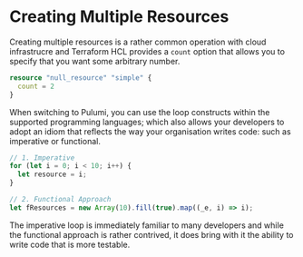 # Creating Multiple Resources

Creating multiple resources is a rather common operation with cloud infrastrucre and Terraform HCL provides a `count` option that allows you to specify that you want some arbitrary number.

```terraform
resource "null_resource" "simple" {
  count = 2
}
```

When switching to Pulumi, you can use the loop constructs within the supported programming languages; which also allows your developers to adopt an idiom that reflects the way your organisation writes code: such as imperative or functional.

```typescript
// 1. Imperative
for (let i = 0; i < 10; i++) {
  let resource = i;
}

// 2. Functional Approach
let fResources = new Array(10).fill(true).map((_e, i) => i);
```

The imperative loop is immediately familiar to many developers and while the functional approach is rather contrived, it does bring with it the ability to write code that is more testable.
